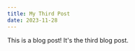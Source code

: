 ```yaml
---
title: My Third Post
date: 2023-11-28
---
```


This is a blog post! It's the third blog post.
